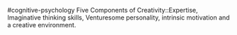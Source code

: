 #cognitive-psychology 
Five Components of Creativity::Expertise, Imaginative thinking skills, Venturesome personality, intrinsic motivation and a creative environment.
<!--SR:!2024-04-09,1,210-->